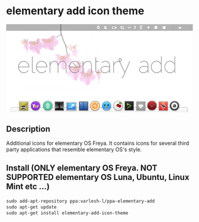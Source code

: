 # elementary add icon theme

![Screenshot icons](preview.png)
## Description
Additional icons for elementary OS Freya. It contains icons for several third party applications that resemble elementary OS's style.

## Install (ONLY elementary OS Freya. NOT SUPPORTED elementary OS Luna, Ubuntu, Linux Mint etc ...)
```
sudo add-apt-repository ppa:varlesh-l/ppa-elementary-add
sudo apt-get update
sudo apt-get install elementary-add-icon-theme
```
